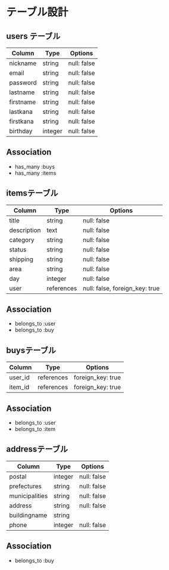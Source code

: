# テーブル設計

## users テーブル

| Column    | Type    | Options     |
| --------- | ------- | ----------- |
| nickname  | string  | null: false |
| email     | string  | null: false |
| password  | string  | null: false |
| lastname  | string  | null: false |
| firstname | string  | null: false |
| lastkana  | string  | null: false |
| firstkana | string  | null: false |
| birthday  | integer | null: false |

## Association

- has_many :buys
- has_many :items

## itemsテーブル

| Column      | Type       | Options                        |
| ----------- | ---------- | ------------------------------ |
| title       | string     | null: false                    |
| description | text       | null: false                    |
| category    | string     | null: false                    |
| status      | string     | null: false                    |
| shipping    | string     | null: false                    |
| area        | string     | null: false                    |
| day         | integer    | null: false                    |
| user        | references | null: false, foreign_key: true |

## Association

- belongs_to :user
- belongs_to :buy

## buysテーブル

| Column         | Type       | Options            |
| -------------- | ---------- | ------------------ |
| user_id        | references | foreign_key: true  |
| item_id        | references | foreign_key: true  |

## Association

- belongs_to :user
- belongs_to :item

## addressテーブル

| Column         | Type    | Options     |
| -------------- | ------- | ----------- |
| postal         | integer | null: false |
| prefectures    | string  | null: false |
| municipalities | string  | null: false |
| address        | string  | null: false |
| buildingname   | string  |             |
| phone          | integer | null: false |

## Association

- belongs_to :buy
